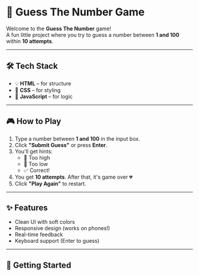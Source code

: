# 🎯 Guess The Number Game

Welcome to the **Guess The Number** game!  
A fun little project where you try to guess a number between **1 and 100** within **10 attempts**.

---

## 🛠️ Tech Stack

- 💡 **HTML** – for structure  
- 🎨 **CSS** – for styling  
- 🧠 **JavaScript** – for logic

---

## 🎮 How to Play

1. Type a number between **1 and 100** in the input box.
2. Click **"Submit Guess"** or press **Enter**.
3. You'll get hints:
   - 🔼 Too high
   - 🔽 Too low
   - ✅ Correct!
4. You get **10 attempts**. After that, it's game over 💔
5. Click **"Play Again"** to restart.

---

## ✨ Features

- Clean UI with soft colors
- Responsive design (works on phones!)
- Real-time feedback
- Keyboard support (Enter to guess)

---

## 🚀 Getting Started

